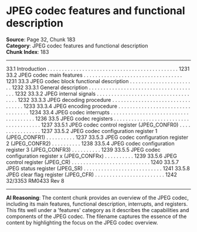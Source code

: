 # JPEG codec features and functional description

**Source**: Page 32, Chunk 183  
**Category**: JPEG codec features and functional description  
**Chunk Index**: 183

---

33.1 Introduction . . . . . . . . . . . . . . . . . . . . . . . . . . . . . . . . . . . . . . . . . . . . . 1231
33.2 JPEG codec main features . . . . . . . . . . . . . . . . . . . . . . . . . . . . . . . . . . 1231
33.3 JPEG codec block functional description . . . . . . . . . . . . . . . . . . . . . . . 1232
33.3.1 General description . . . . . . . . . . . . . . . . . . . . . . . . . . . . . . . . . . . . . . 1232
33.3.2 JPEG internal signals . . . . . . . . . . . . . . . . . . . . . . . . . . . . . . . . . . . . 1232
33.3.3 JPEG decoding procedure . . . . . . . . . . . . . . . . . . . . . . . . . . . . . . . . . 1233
33.3.4 JPEG encoding procedure . . . . . . . . . . . . . . . . . . . . . . . . . . . . . . . . . 1234
33.4 JPEG codec interrupts . . . . . . . . . . . . . . . . . . . . . . . . . . . . . . . . . . . . . 1236
33.5 JPEG codec registers . . . . . . . . . . . . . . . . . . . . . . . . . . . . . . . . . . . . . . 1237
33.5.1 JPEG codec control register (JPEG_CONFR0) . . . . . . . . . . . . . . . . 1237
33.5.2 JPEG codec configuration register 1 (JPEG_CONFR1) . . . . . . . . . . 1237
33.5.3 JPEG codec configuration register 2 (JPEG_CONFR2) . . . . . . . . . . 1238
33.5.4 JPEG codec configuration register 3 (JPEG_CONFR3) . . . . . . . . . . 1239
33.5.5 JPEG codec configuration register x (JPEG_CONFRx) . . . . . . . . . . 1239
33.5.6 JPEG control register (JPEG_CR) . . . . . . . . . . . . . . . . . . . . . . . . . . . 1240
33.5.7 JPEG status register (JPEG_SR) . . . . . . . . . . . . . . . . . . . . . . . . . . . 1241
33.5.8 JPEG clear flag register (JPEG_CFR) . . . . . . . . . . . . . . . . . . . . . . . . 1242
32/3353 RM0433 Rev 8

---

**AI Reasoning**: The content chunk provides an overview of the JPEG codec, including its main features, functional description, interrupts, and registers. This fits well under a 'features' category as it describes the capabilities and components of the JPEG codec. The filename captures the essence of the content by highlighting the focus on the JPEG codec overview.
